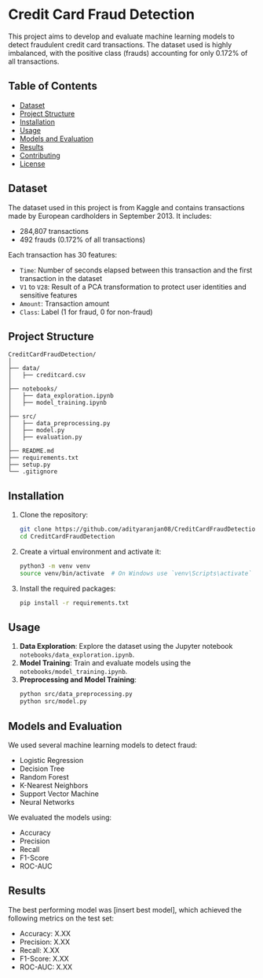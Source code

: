 

# Credit Card Fraud Detection

This project aims to develop and evaluate machine learning models to detect fraudulent credit card transactions. The dataset used is highly imbalanced, with the positive class (frauds) accounting for only 0.172% of all transactions.

## Table of Contents
- [Dataset](#dataset)
- [Project Structure](#project-structure)
- [Installation](#installation)
- [Usage](#usage)
- [Models and Evaluation](#models-and-evaluation)
- [Results](#results)
- [Contributing](#contributing)
- [License](#license)

## Dataset
The dataset used in this project is from Kaggle and contains transactions made by European cardholders in September 2013. It includes:
- 284,807 transactions
- 492 frauds (0.172% of all transactions)

Each transaction has 30 features:
- `Time`: Number of seconds elapsed between this transaction and the first transaction in the dataset
- `V1` to `V28`: Result of a PCA transformation to protect user identities and sensitive features
- `Amount`: Transaction amount
- `Class`: Label (1 for fraud, 0 for non-fraud)

## Project Structure
```
CreditCardFraudDetection/
│
├── data/
│   ├── creditcard.csv
│
├── notebooks/
│   ├── data_exploration.ipynb
│   ├── model_training.ipynb
│
├── src/
│   ├── data_preprocessing.py
│   ├── model.py
│   ├── evaluation.py
│
├── README.md
├── requirements.txt
├── setup.py
└── .gitignore
```

## Installation
1. Clone the repository:
   ```bash
   git clone https://github.com/adityaranjan08/CreditCardFraudDetection.git
   cd CreditCardFraudDetection
   ```
2. Create a virtual environment and activate it:
   ```bash
   python3 -m venv venv
   source venv/bin/activate  # On Windows use `venv\Scripts\activate`
   ```
3. Install the required packages:
   ```bash
   pip install -r requirements.txt
   ```

## Usage
1. **Data Exploration**: Explore the dataset using the Jupyter notebook `notebooks/data_exploration.ipynb`.
2. **Model Training**: Train and evaluate models using the `notebooks/model_training.ipynb`.
3. **Preprocessing and Model Training**:
   ```bash
   python src/data_preprocessing.py
   python src/model.py
   ```

## Models and Evaluation
We used several machine learning models to detect fraud:
- Logistic Regression
- Decision Tree
- Random Forest
- K-Nearest Neighbors
- Support Vector Machine
- Neural Networks

We evaluated the models using:
- Accuracy
- Precision
- Recall
- F1-Score
- ROC-AUC

## Results
The best performing model was [insert best model], which achieved the following metrics on the test set:
- Accuracy: X.XX
- Precision: X.XX
- Recall: X.XX
- F1-Score: X.XX
- ROC-AUC: X.XX


